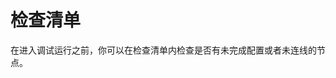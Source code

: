 # 检查清单

在进入调试运行之前，你可以在检查清单内检查是否有未完成配置或者未连线的节点。

<figure><img src="../../../.gitbook/assets/output (2) (4).png" alt=""><figcaption></figcaption></figure>
